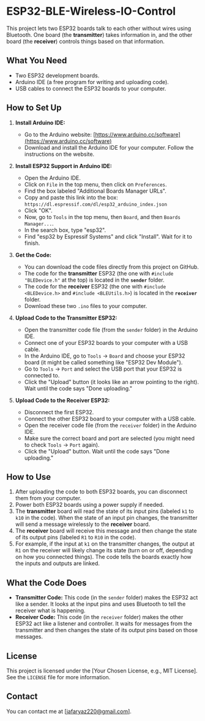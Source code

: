 # ESP32-BLE-Wireless-IO-Control

This project lets two ESP32 boards talk to each other without wires using Bluetooth. One board (the **transmitter**) takes information in, and the other board (the **receiver**) controls things based on that information.

## What You Need

* Two ESP32 development boards.
* Arduino IDE (a free program for writing and uploading code).
* USB cables to connect the ESP32 boards to your computer.

## How to Set Up

1.  **Install Arduino IDE:**
    * Go to the Arduino website: [https://www.arduino.cc/software](https://www.arduino.cc/software)
    * Download and install the Arduino IDE for your computer. Follow the instructions on the website.

2.  **Install ESP32 Support in Arduino IDE:**
    * Open the Arduino IDE.
    * Click on `File` in the top menu, then click on `Preferences`.
    * Find the box labeled "Additional Boards Manager URLs".
    * Copy and paste this link into the box: `https://dl.espressif.com/dl/esp32_arduino_index.json`
    * Click "OK".
    * Now, go to `Tools` in the top menu, then `Board`, and then `Boards Manager...`.
    * In the search box, type "esp32".
    * Find "esp32 by Espressif Systems" and click "Install". Wait for it to finish.

3.  **Get the Code:**
    * You can download the code files directly from this project on GitHub.
    * The code for the **transmitter** ESP32 (the one with `#include "BLEDevice.h"` at the top) is located in the **`sender`** folder.
    * The code for the **receiver** ESP32 (the one with `#include <BLEDevice.h>` and `#include <BLEUtils.h>`) is located in the **`receiver`** folder.
    * Download these two `.ino` files to your computer.

4.  **Upload Code to the Transmitter ESP32:**
    * Open the transmitter code file (from the `sender` folder) in the Arduino IDE.
    * Connect one of your ESP32 boards to your computer with a USB cable.
    * In the Arduino IDE, go to `Tools` -> `Board` and choose your ESP32 board (it might be called something like "ESP32 Dev Module").
    * Go to `Tools` -> `Port` and select the USB port that your ESP32 is connected to.
    * Click the "Upload" button (it looks like an arrow pointing to the right). Wait until the code says "Done uploading."

5.  **Upload Code to the Receiver ESP32:**
    * Disconnect the first ESP32.
    * Connect the other ESP32 board to your computer with a USB cable.
    * Open the receiver code file (from the `receiver` folder) in the Arduino IDE.
    * Make sure the correct board and port are selected (you might need to check `Tools` -> `Port` again).
    * Click the "Upload" button. Wait until the code says "Done uploading."

## How to Use

1.  After uploading the code to both ESP32 boards, you can disconnect them from your computer.
2.  Power both ESP32 boards using a power supply if needed.
3.  The **transmitter** board will read the state of its input pins (labeled `k1` to `k10` in the code). When the state of an input pin changes, the transmitter will send a message wirelessly to the **receiver** board.
4.  The **receiver** board will receive this message and then change the state of its output pins (labeled `R1` to `R10` in the code).
5.  For example, if the input at `k1` on the transmitter changes, the output at `R1` on the receiver will likely change its state (turn on or off, depending on how you connected things). The code tells the boards exactly how the inputs and outputs are linked.

## What the Code Does

* **Transmitter Code:** This code (in the `sender` folder) makes the ESP32 act like a sender. It looks at the input pins and uses Bluetooth to tell the receiver what is happening.
* **Receiver Code:** This code (in the `receiver` folder) makes the other ESP32 act like a listener and controller. It waits for messages from the transmitter and then changes the state of its output pins based on those messages.

## License

This project is licensed under the [Your Chosen License, e.g., MIT License]. See the `LICENSE` file for more information.

## Contact

You can contact me at [jafaryaz220@gmail.com].
